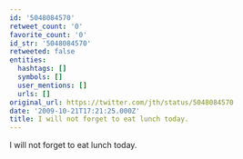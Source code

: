 ```yaml
---
id: '5048084570'
retweet_count: '0'
favorite_count: '0'
id_str: '5048084570'
retweeted: false
entities:
  hashtags: []
  symbols: []
  user_mentions: []
  urls: []
original_url: https://twitter.com/jth/status/5048084570
date: '2009-10-21T17:21:25.000Z'
title: I will not forget to eat lunch today.
---
```


I will not forget to eat lunch today.